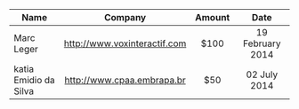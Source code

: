 
| Name | Company | Amount | Date |
|---------|:-----:|:-----:|:-----:|
|Marc Leger | http://www.voxinteractif.com | $100 | 19 February 2014 |
|katia Emidio da Silva | http://www.cpaa.embrapa.br | $50 | 02 July 2014 |